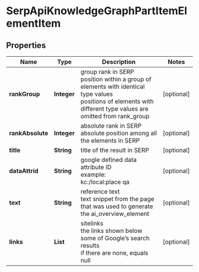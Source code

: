 # SerpApiKnowledgeGraphPartItemElementItem


## Properties

| Name | Type | Description | Notes |
|------------ | ------------- | ------------- | -------------|
**rankGroup** | **Integer** | group rank in SERP<br>position within a group of elements with identical type values<br>positions of elements with different type values are omitted from rank_group |[optional]|
**rankAbsolute** | **Integer** | absolute rank in SERP<br>absolute position among all the elements in SERP |[optional]|
**title** | **String** | title of the result in SERP |[optional]|
**dataAttrid** | **String** | google defined data attribute ID<br>example:<br>kc:/local:place qa |[optional]|
**text** | **String** | reference text<br>text snippet from the page that was used to generate the ai_overview_element |[optional]|
**links** | **List<LinkElement>** | sitelinks<br>the links shown below some of Google’s search results<br>if there are none, equals null |[optional]|